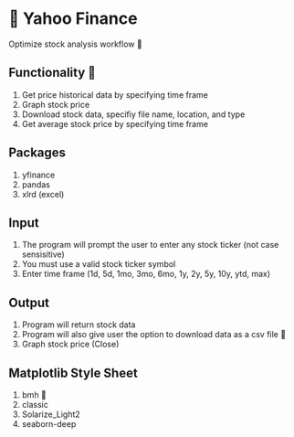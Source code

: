 :seedling: Yahoo Finance
===========================
Optimize stock analysis workflow :tada:



Functionality :hammer:
------------------------
1. Get price historical data by specifying time frame
2. Graph stock price
3. Download stock data, specifiy file name, location, and type
4. Get average stock price by specifying time frame


Packages
--------------
1. yfinance
2. pandas
3. xlrd (excel)


Input
-----------
1. The program will prompt the user to enter any stock ticker (not case sensisitive)
2. You must use a valid stock ticker symbol
3. Enter time frame (1d, 5d, 1mo, 3mo, 6mo, 1y, 2y, 5y, 10y, ytd, max)

Output
-------------------
1. Program will return stock data
2. Program will also give user the option to download data as a csv file :tada:
3. Graph stock price (Close)


Matplotlib Style Sheet 
-----------------------

1. bmh :pineapple:
2. classic
3. Solarize_Light2
4. seaborn-deep